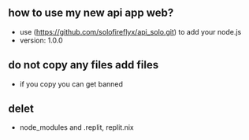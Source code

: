 how to use my new api app web?
-

- use (https://github.com/solofireflyx/api_solo.git) to add your node.js
- version: 1.0.0

do not copy any files add files
-

- if you copy you can get banned

delet 
-

- node_modules and .replit, replit.nix